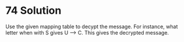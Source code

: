 # 74 Solution
Use the given mapping table to decypt the message. For instance, what letter when with S gives U --> C. This gives the decrypted message. 